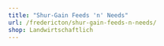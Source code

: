 ```yaml
---
title: "Shur-Gain Feeds 'n' Needs"
url: /fredericton/shur-gain-feeds-n-needs/
shop: Landwirtschaftlich
---
```

